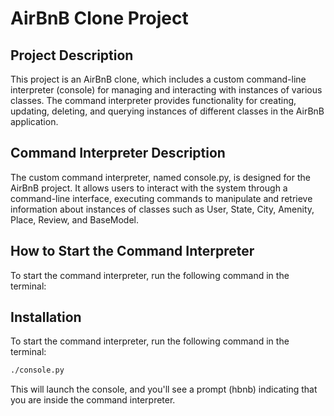 # AirBnB Clone Project

## Project Description

This project is an AirBnB clone, which includes a custom command-line interpreter (console) for managing and interacting with instances of various classes. The command interpreter provides functionality for creating, updating, deleting, and querying instances of different classes in the AirBnB application.

## Command Interpreter Description

The custom command interpreter, named console.py, is designed for the AirBnB project. It allows users to interact with the system through a command-line interface, executing commands to manipulate and retrieve information about instances of classes such as User, State, City, Amenity, Place, Review, and BaseModel.

## How to Start the Command Interpreter
To start the command interpreter, run the following command in the terminal:

## Installation

To start the command interpreter, run the following command in the terminal:

```bash
./console.py
```

This will launch the console, and you'll see a prompt (hbnb) indicating that you are inside the command interpreter.

